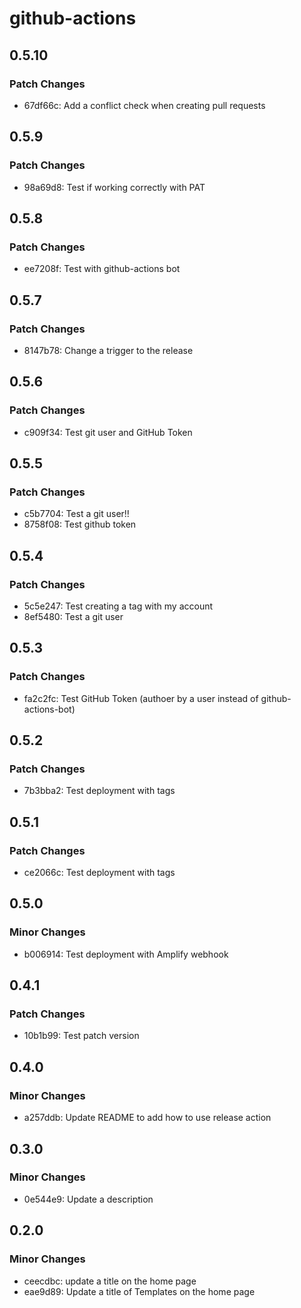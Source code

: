 # github-actions

## 0.5.10

### Patch Changes

- 67df66c: Add a conflict check when creating pull requests

## 0.5.9

### Patch Changes

- 98a69d8: Test if working correctly with PAT

## 0.5.8

### Patch Changes

- ee7208f: Test with github-actions bot

## 0.5.7

### Patch Changes

- 8147b78: Change a trigger to the release

## 0.5.6

### Patch Changes

- c909f34: Test git user and GitHub Token

## 0.5.5

### Patch Changes

- c5b7704: Test a git user!!
- 8758f08: Test github token

## 0.5.4

### Patch Changes

- 5c5e247: Test creating a tag with my account
- 8ef5480: Test a git user

## 0.5.3

### Patch Changes

- fa2c2fc: Test GitHub Token (authoer by a user instead of github-actions-bot)

## 0.5.2

### Patch Changes

- 7b3bba2: Test deployment with tags

## 0.5.1

### Patch Changes

- ce2066c: Test deployment with tags

## 0.5.0

### Minor Changes

- b006914: Test deployment with Amplify webhook

## 0.4.1

### Patch Changes

- 10b1b99: Test patch version

## 0.4.0

### Minor Changes

- a257ddb: Update README to add how to use release action

## 0.3.0

### Minor Changes

- 0e544e9: Update a description

## 0.2.0

### Minor Changes

- ceecdbc: update a title on the home page
- eae9d89: Update a title of Templates on the home page

